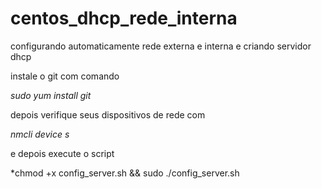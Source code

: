 # centos_dhcp_rede_interna
configurando automaticamente rede externa e interna e criando servidor dhcp

instale o git com comando 

*sudo yum install git*

depois verifique seus dispositivos de rede com 

*nmcli device s*

e depois execute o script 

*chmod +x config_server.sh && sudo ./config_server.sh
